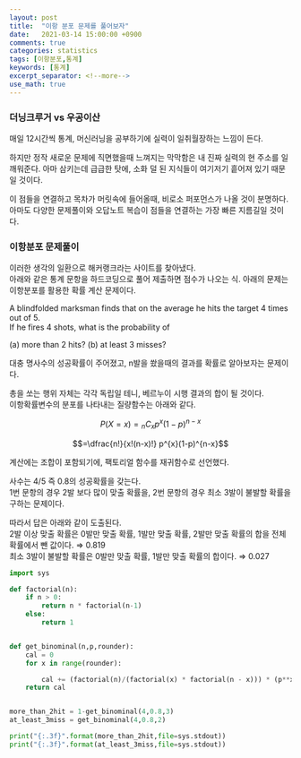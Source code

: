 ```yaml
---
layout: post
title:  "이항 분포 문제를 풀어보자"
date:   2021-03-14 15:00:00 +0900
comments: true
categories: statistics
tags: [이항분포,통계]
keywords: [통계]
excerpt_separator: <!--more-->
use_math: true
---
```


### 더닝크루거 vs 우공이산
매일 12시간씩 통계, 머신러닝을 공부하기에 실력이 일취월장하는 느낌이 든다.

하지만 정작 새로운 문제에 직면했을때 느껴지는 막막함은 내 진짜 실력의 현 주소를 일깨워준다.
아마 삼키는데 급급한 탓에, 소화 덜 된 지식들이 여기저기 흩어져 있기 때문일 것이다. 

이 점들을 연결하고 목차가 머릿속에 들어올때, 비로소 퍼포먼스가 나올 것이 분명하다. 
아마도 다양한 문제풀이와 오답노트 복습이 점들을 연결하는 가장 빠른 지름길일 것이다.

### 이항분포 문제풀이
이러한 생각의 일환으로 해커랭크라는 사이트를 찾아냈다. <br>
아래와 같은 통계 문항을 하드코딩으로 풀어 제출하면 점수가 나오는 식.
아래의 문제는 이항분포를 활용한 확률 계산 문제이다.

A blindfolded marksman finds that on the average he hits the target 4 times out of 5.<br>
 If he fires 4 shots, what is the probability of

(a) more than 2 hits?
(b) at least 3 misses?

대충 명사수의 성공확률이 주어졌고, n발을 쐈을때의 결과를 확률로 알아보자는 문제이다.

총을 쏘는 행위 자체는 각각 독립일 테니, 베르누이 시행 결과의 합이 될 것이다. <br>
이항확률변수의 분포를 나타내는 질량함수는 아래와 같다.

$$P(X=x) = {_n}C{_x}p^{x}(1-p)^{n-x}$$

$$=\dfrac{n!}{x!(n-x)!} p^{x}(1-p)^{n-x}$$

계산에는 조합이 포함되기에, 팩토리얼 함수를 재귀함수로 선언했다.

사수는 4/5 즉 0.8의 성공확률을 갖는다. <br>
1번 문항의 경우 2발 보다 많이 맞출 확률을, 2번 문항의 경우 최소 3발이 불발할 확률을 구하는 문제이다.

따라서 답은 아래와 같이 도출된다.<br>
2발 이상 맞출 확률은 0발만 맞출 확률, 1발만 맞출 확률, 2발만 맞출 확률의 합을 전체 확률에서 뺀 값이다. ⇒ 0.819 <br>
최소 3발이 불발할 확률은 0발만 맞출 확률, 1발만 맞출 확률의 합이다. ⇒ 0.027


<!--more-->
```python
import sys

def factorial(n):
    if n > 0:
        return n * factorial(n-1)
    else:
        return 1


def get_binominal(n,p,rounder):
    cal = 0
    for x in range(rounder):

        cal += (factorial(n)/(factorial(x) * factorial(n - x))) * (p**x) * ((1 - p) ** (n - x))
    return cal


more_than_2hit = 1-get_binominal(4,0.8,3)
at_least_3miss = get_binominal(4,0.8,2)

print("{:.3f}".format(more_than_2hit,file=sys.stdout))
print("{:.3f}".format(at_least_3miss,file=sys.stdout))

```